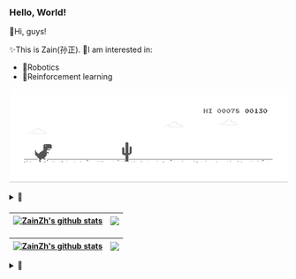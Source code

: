 ### Hello, World!
👋Hi, guys! 

✨This is Zain(孙正).
🤔I am interested in:
- 🤖️Robotics 
- 🧠Reinforcement learning


![Dino](https://raw.githubusercontent.com/praveenscience/praveenscience/master/dino.gif)

<details>
<summary>🌱</summary>
<pre><code>

<!--START_SECTION:waka-->
**I'm an Early 🐤** 

```text
🌞 Morning    45 commits     ██░░░░░░░░░░░░░░░░░░░░░░░   10.27% 
🌆 Daytime    231 commits    █████████████░░░░░░░░░░░░   52.74% 
🌃 Evening    153 commits    ████████░░░░░░░░░░░░░░░░░   34.93% 
🌙 Night      9 commits      ░░░░░░░░░░░░░░░░░░░░░░░░░   2.05%

```
📅 **I'm Most Productive on Thursday** 

```text
Monday       72 commits     ████░░░░░░░░░░░░░░░░░░░░░   16.44% 
Tuesday      54 commits     ███░░░░░░░░░░░░░░░░░░░░░░   12.33% 
Wednesday    93 commits     █████░░░░░░░░░░░░░░░░░░░░   21.23% 
Thursday     117 commits    ██████░░░░░░░░░░░░░░░░░░░   26.71% 
Friday       69 commits     ████░░░░░░░░░░░░░░░░░░░░░   15.75% 
Saturday     22 commits     █░░░░░░░░░░░░░░░░░░░░░░░░   5.02% 
Sunday       11 commits     ░░░░░░░░░░░░░░░░░░░░░░░░░   2.51%

```


📊 **This Week I Spent My Time On** 

```text
⌚︎ Time Zone: Asia/Shanghai

💬 Programming Languages: 
Python                   16 hrs 14 mins      █████████████████████░░░░   84.55% 
YAML                     1 hr 7 mins         █░░░░░░░░░░░░░░░░░░░░░░░░   5.82% 
roslaunch                47 mins             █░░░░░░░░░░░░░░░░░░░░░░░░   4.11% 
JSON                     30 mins             ░░░░░░░░░░░░░░░░░░░░░░░░░   2.65% 
Text                     12 mins             ░░░░░░░░░░░░░░░░░░░░░░░░░   1.12%

🔥 Editors: 
CLion                    18 hrs 6 mins       ███████████████████████░░   94.28% 
VS Code                  34 mins             ░░░░░░░░░░░░░░░░░░░░░░░░░   3.0% 
PyCharm                  31 mins             ░░░░░░░░░░░░░░░░░░░░░░░░░   2.72%

💻 Operating System: 
Linux                    18 hrs 59 mins      ████████████████████████░   98.82% 
Mac                      13 mins             ░░░░░░░░░░░░░░░░░░░░░░░░░   1.18%

```

**I Mostly Code in Python** 

```text
Python                   9 repos             ███████████░░░░░░░░░░░░░░   47.37% 
C++                      6 repos             ████████░░░░░░░░░░░░░░░░░   31.58% 
Jupyter Notebook         2 repos             ██░░░░░░░░░░░░░░░░░░░░░░░   10.53% 
C                        2 repos             ██░░░░░░░░░░░░░░░░░░░░░░░   10.53%

```



 Last Updated on 08/11/2022 01:55:46 UTC
<!--END_SECTION:waka-->
</code></pre>
</details>



#### 
| <a href="https://github.com/ZainZh/github-readme-stats"><img align="center" src="https://github-readme-stats-an0fxpx8x-zainzh.vercel.app/api/top-langs/?username=ZainZh&layout=compact&show_icons=true&include_all_commits=true&theme=buefy&hide_border=true" alt="ZainZh's github stats" /></a> | <a href="https://github.com/ZainZh/github-readme-stats"><img align="center" src="https://github-readme-stats-an0fxpx8x-zainzh.vercel.app/api/wakatime?username=ZainZh&layout=compact&theme=buefy&hide_border=true&langs_count=8" /></a> |
| ------------- | ------------- |

#### 
| <a href="https://github.com/ZainZh/github-readme-stats"><img align="center" src="https://github-readme-stats-an0fxpx8x-zainzh.vercel.app/api?username=ZainZh&show_icons=true&include_all_commits=true&theme=buefy&hide_border=true" alt="ZainZh's github stats" /></a> | <a href="https://github.com/ZainZh/github-readme-stats"><img align="center" src="https://github-readme-streak-stats.herokuapp.com/?user=ZainZh&layout=compact&theme=buefy&hide_border=true" /></a> |
| --- | --- |


<details>
<summary>💬</summary>
<pre><code>

Most Used Languages: The language that I used most in all projects.
Wakatime Stats: My working time stats in the past seven days.
Github stats: My growth process.
</code></pre>
</details>

<!--
**ZainZh/ZainZh** is a ✨ _special_ ✨ repository because its `README.md` (this file) appears on your GitHub profile.

Here are some ideas to get you started:

- 🔭 I’m currently working on ...
- 🌱 I’m currently learning ...
- 👯 I’m looking to collaborate on ...
- 🤔 I’m looking for help with ...
- 💬 Ask me about ...
- 📫 How to reach me: ...
- 😄 Pronouns: ...
- ⚡ Fun fact: ...
-->
